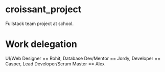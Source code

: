 # croissant_project
 Fullstack team project at school. 

 
 # Work delegation
UI/Web Designer == Rohit,
Database Dev/Mentor == Jordy,
Developer == Casper,
Lead Developer/Scrum Master == Alex


